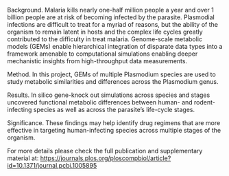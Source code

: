 Background. Malaria kills nearly one-half million people a year and over 1 billion people are at risk of becoming infected by the parasite. Plasmodial infections are difficult to treat for a myriad of reasons, but the ability of the organism to remain latent in hosts and the complex life cycles greatly contributed to the difficulty in treat malaria. Genome-scale metabolic models (GEMs) enable hierarchical integration of disparate data types into a framework amenable to computational simulations enabling deeper mechanistic insights from high-throughput data measurements. 

Method. In this project, GEMs of multiple Plasmodium species are used to study metabolic similarities and differences across the Plasmodium genus. 

Results. In silico gene-knock out simulations across species and stages uncovered functional metabolic differences between human- and rodent-infecting species as well as across the parasite’s life-cycle stages. 

Significance. These findings may help identify drug regimens that are more effective in targeting human-infecting species across multiple stages of the organism.

For more details please check the full publication and supplementary material at: 
https://journals.plos.org/ploscompbiol/article?id=10.1371/journal.pcbi.1005895 
